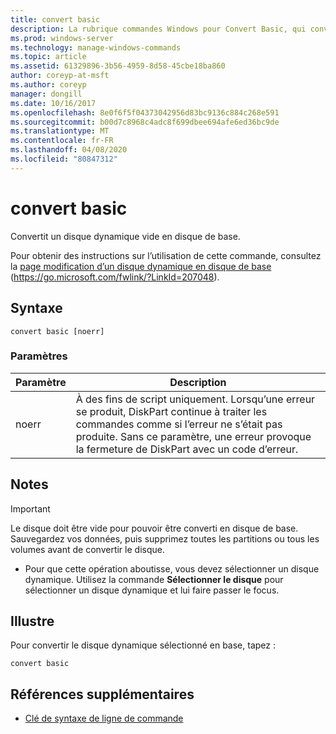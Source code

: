 ```yaml
---
title: convert basic
description: La rubrique commandes Windows pour Convert Basic, qui convertit un disque dynamique vide en disque de base.
ms.prod: windows-server
ms.technology: manage-windows-commands
ms.topic: article
ms.assetid: 61329896-3b56-4959-8d58-45cbe18ba860
author: coreyp-at-msft
ms.author: coreyp
manager: dongill
ms.date: 10/16/2017
ms.openlocfilehash: 8e0f6f5f04373042956d83bc9136c884c268e591
ms.sourcegitcommit: b00d7c8968c4adc8f699dbee694afe6ed36bc9de
ms.translationtype: MT
ms.contentlocale: fr-FR
ms.lasthandoff: 04/08/2020
ms.locfileid: "80847312"
---
```

# <a name="convert-basic"></a>convert basic

Convertit un disque dynamique vide en disque de base.

Pour obtenir des instructions sur l’utilisation de cette commande, consultez la [page modification d’un disque dynamique en disque de base](https://go.microsoft.com/fwlink/?LinkId=207048) (https://go.microsoft.com/fwlink/?LinkId=207048).

## <a name="syntax"></a>Syntaxe

```
convert basic [noerr]
```

### <a name="parameters"></a>Paramètres

|Paramètre|Description|
|---------|-----------|
|noerr|À des fins de script uniquement. Lorsqu’une erreur se produit, DiskPart continue à traiter les commandes comme si l’erreur ne s’était pas produite. Sans ce paramètre, une erreur provoque la fermeture de DiskPart avec un code d’erreur.|

## <a name="remarks"></a>Notes

> [!IMPORTANT]
> Le disque doit être vide pour pouvoir être converti en disque de base. Sauvegardez vos données, puis supprimez toutes les partitions ou tous les volumes avant de convertir le disque.

-   Pour que cette opération aboutisse, vous devez sélectionner un disque dynamique. Utilisez la commande **Sélectionner le disque** pour sélectionner un disque dynamique et lui faire passer le focus.

## <a name="examples"></a><a name=BKMK_examples></a>Illustre

Pour convertir le disque dynamique sélectionné en base, tapez :
```
convert basic
```

## <a name="additional-references"></a>Références supplémentaires

- [Clé de syntaxe de ligne de commande](command-line-syntax-key.md)

